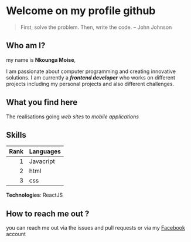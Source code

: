 # Welcome on my profile github


> First, solve the problem. Then, write the code. – John Johnson

## Who am I?
my name is **Nkounga Moise**,

I am passionate about computer programming and creating innovative solutions. I am currently a ***frontend developer*** who works on different projects including my personal projects and also different challenges.

## What you find here 
The realisations going  *web sites* to *mobile applications*

## Skills

  | Rank | Languages       |
  |-----:|---------------  |
  |     1|   Javacript     |
  |     2|   html          |
  |     3|   css           |

**Technologies**: ReactJS
 ## How to reach me out ?
  you can reach me out via the issues and pull requests or via my [Facebook](https://www.facebook.com/) account





  
<!--
**yagami691/yagami691** is a ✨ _special_ ✨ repository because its `README.md` (this file) appears on your GitHub profile.

Here are some ideas to get you started:

- 🔭 I’m currently working on ...
- 🌱 I’m currently learning ...
- 👯 I’m looking to collaborate on ...
- 🤔 I’m looking for help with ...
- 💬 Ask me about ...
- 📫 How to reach me: ...
- 😄 Pronouns: ...
- ⚡ Fun fact: ...
-->
